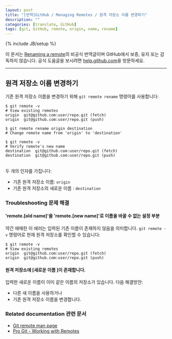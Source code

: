 ```yaml
---
layout: post
title: "[번역]GitHub / Managing Remotes / 원격 저장소 이름 변경하기"
description: ""
categories: [translate, GitHub]
tags: [git, GitHub, remote, origin, name, rename]
---
```

{% include JB/setup %}

이 문서는 [Renaming a remote](https://help.github.com/articles/renaming-a-remote)의 비공식 번역글이며 GitHub에서 보증, 유지 또는 감독하지 않습니다. 공식 도움글을 보시려면 [help.github.com](https://help.github.com)을 방문하세요.

---

## 원격 저장소 이름 변경하기

기존 원격 저장소 이름을 변경하기 위해 `git remote rename` 명령어를 사용합니다:

	$ git remote -v
	# View existing remotes
	origin  git@github.com:user/repo.git (fetch)
	origin  git@github.com:user/repo.git (push)

	$ git remote rename origin destination
	# Change remote name from 'origin' to 'destination'

	$ git remote -v
	# Verify remote's new name
	destination  git@github.com:user/repo.git (fetch)
	destination  git@github.com:user/repo.git (push)

<br/>두 개의 인자를 가집니다:
- 기존 원격 저장소 이름: `origin`
- 기존 원격 저장소의 새로운 이름 : `destination`

### Troubleshooting 문제 해결

#### 'remote.\[old name\]'을 'remote.\[new name\]'로 이름을 바꿀 수 없는 설정 부분

약간 애매한 이 에러는 입력된 기존 이름이 존재하지 않음을 의미합니다. `git remote -v` 명령어로 현재 원격 저장소를 확인할 수 있습니다:

	$ git remote -v
	# View existing remotes
	origin  git@github.com:user/repo.git (fetch)
	origin  git@github.com:user/repo.git (push)

#### 원격 저장소에 \[새로운 이름 \]이 존재합니다.

입력한 새로운 이름이 이미 같은 이름의 저장소가 있습니다. 다음 해결방안:

- 다른 새 이름을 사용하거나
- 기존 원격 저장소 이름을 변경합니다.

### Related documentation 관련 문서

- [Git remote man page](http://git-scm.com/docs/git-remote)
- [Pro Git - Working with Remotes](http://git-scm.com/book/ko/Git의-기초-리모트-저장소)